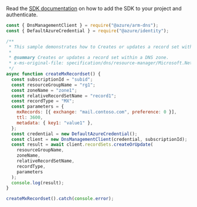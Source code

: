 Read the [SDK documentation](https://github.com/Azure/azure-sdk-for-js/blob/%40azure%2Farm-dns_5.0.1/sdk/dns/arm-dns/README.md) on how to add the SDK to your project and authenticate.

```javascript
const { DnsManagementClient } = require("@azure/arm-dns");
const { DefaultAzureCredential } = require("@azure/identity");

/**
 * This sample demonstrates how to Creates or updates a record set within a DNS zone.
 *
 * @summary Creates or updates a record set within a DNS zone.
 * x-ms-original-file: specification/dns/resource-manager/Microsoft.Network/stable/2018-05-01/examples/CreateOrUpdateMXRecordset.json
 */
async function createMxRecordset() {
  const subscriptionId = "subid";
  const resourceGroupName = "rg1";
  const zoneName = "zone1";
  const relativeRecordSetName = "record1";
  const recordType = "MX";
  const parameters = {
    mxRecords: [{ exchange: "mail.contoso.com", preference: 0 }],
    ttl: 3600,
    metadata: { key1: "value1" },
  };
  const credential = new DefaultAzureCredential();
  const client = new DnsManagementClient(credential, subscriptionId);
  const result = await client.recordSets.createOrUpdate(
    resourceGroupName,
    zoneName,
    relativeRecordSetName,
    recordType,
    parameters
  );
  console.log(result);
}

createMxRecordset().catch(console.error);
```

